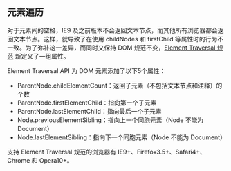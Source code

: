 ## 元素遍历

对于元素间的空格，IE9 及之前版本不会返回文本节点，而其他所有浏览器都会返回文本节点。这样，就导致了在使用 childNodes 和 firstChild 等属性时的行为不一致。为了弥补这一差异，而同时又保持 DOM 规范不变，[Element Traversal 规范](www.w3.org/TR/ElementTraversal/) 新定义了一组属性。

Element Traversal API 为 DOM 元素添加了以下5个属性：

- ParentNode.childElementCount：返回子元素（不包括文本节点和注释）的个数
- ParentNode.firstElementChild：指向第一个子元素
- ParentNode.lastElementChild：指向最后一个子元素
- Node.previousElementSibling：指向上一个同胞元素（Node 不能为 Document）
- Node.lastElementSibling：指向下一个同胞元素（Node 不能为 Document）

支持 Element Traversal 规范的浏览器有 IE9+、Firefox3.5+、Safari4+、Chrome 和 Opera10+。